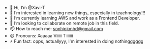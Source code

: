 - 👋 Hi, I’m @Xavi-T
- 👀 I’m interested in learning new things, especially in teachnology!!!
- 🌱 I’m currently learning AWS and work as a Frontend Developer.
- 💞️ I’m looking to collaborate on remote job in this field.
- 📫 How to reach me: sonhipkmhd@gmail.com
- 😄 Pronouns: Xaaaaa Viiiii Tiiiiiii
- ⚡ Fun fact: opps, actuallyyy, I'm interested in doing nothingggggg

<!---
Xavi-T/Xavi-T is a ✨ special ✨ repository because its `README.md` (this file) appears on your GitHub profile.
You can click the Preview link to take a look at your changes.
--->
